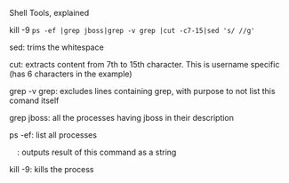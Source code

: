 Shell Tools, explained

kill -9 `ps -ef |grep jboss|grep -v grep |cut -c7-15|sed 's/ //g'`

sed: trims the whitespace

cut: extracts content from 7th to 15th character. This is username specific (has 6 characters in the example)

grep -v grep: excludes lines containing grep, with purpose to not list this comand itself

grep jboss: all the processes having jboss in their description

ps -ef: list all processes

`  `: outputs result of this command as a string

kill -9: kills the process
